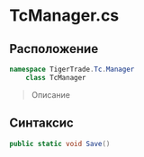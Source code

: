 
# TcManager.cs
## Расположение
```csharp
namespace TigerTrade.Tc.Manager  
    class TcManager
```

> Описание

## Синтаксис
```csharp
public static void Save()
```
